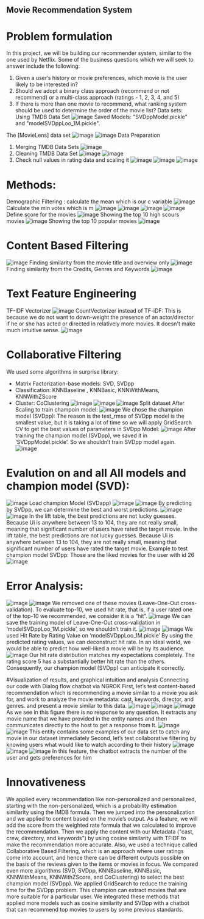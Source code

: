 
## Movie Recommendation System 

# Problem formulation
In this project, we will be building our recommender system, similar to the one used by Netflix. Some of the business questions which we will seek to answer include the following:
1.	Given a user’s history or movie preferences, which movie is the user likely to be interested in?
2.	Should we adopt a binary class approach (recommend or not recommend) or a multi-class approach (ratings - 1, 2, 3, 4, and 5)
3.	If there is more than one movie to recommend, what ranking system should be used to determine the order of the movie list?
Data sets:
Using TMDB Data Set
![image](https://user-images.githubusercontent.com/47840840/219969754-b20359e4-2963-47da-9e8a-fab479693c3e.png)
Saved Models:  "SVDppModel.pickle" and "modelSVDppLoo_1M.pickle".

The [MovieLens] data set
![image](https://user-images.githubusercontent.com/47840840/219969777-9ff692cb-7de3-4467-9b67-492dacf2f5a9.png)
![image](https://user-images.githubusercontent.com/47840840/219969804-d9e74f7d-5e3c-49c8-8260-febb76b15475.png)
Data Preparation
1.	Merging TMDB Data Sets
![image](https://user-images.githubusercontent.com/47840840/219969825-4bab1d37-efa9-4089-8407-52ad43b1e67a.png)
2.	Cleaning TMDB Data Set 
![image](https://user-images.githubusercontent.com/47840840/219969833-2e1ecd74-d2b1-492f-bf96-19dfbb536fef.png)
![image](https://user-images.githubusercontent.com/47840840/219969834-5389c97d-557c-4284-9462-d3e772e59c37.png)
3.	Check null values in rating data and scaling it 
![image](https://user-images.githubusercontent.com/47840840/219969843-9e2d5751-ceed-4966-a012-27987270623b.png)
![image](https://user-images.githubusercontent.com/47840840/219969849-69347d72-aea2-4a1d-8657-be44e375f767.png)
![image](https://user-images.githubusercontent.com/47840840/219969850-1efa1b7f-f5f1-48a0-8099-a8eb5723f7c3.png)

# Methods:
Demographic Filtering :
calculate the mean which is our c variable
![image](https://user-images.githubusercontent.com/47840840/219969875-d317a8ea-125b-4888-8043-0339171170cf.png)
Calculate the min votes which is m
![image](https://user-images.githubusercontent.com/47840840/219969886-b2e99862-f488-498e-b01d-b4436c2e21bd.png)
![image](https://user-images.githubusercontent.com/47840840/219969889-e7abdd49-f59d-4bb2-9b3b-c7a06f300886.png)
![image](https://user-images.githubusercontent.com/47840840/219969908-5e65a551-465d-48ce-81ec-50a4c3cbfaa4.png)
![image](https://user-images.githubusercontent.com/47840840/219969912-45e3adc5-cbd7-4d2b-a7c6-175e2be415b3.png)
Define score for the movies
![image](https://user-images.githubusercontent.com/47840840/219969921-fac5c79a-2ae8-44be-9efc-0024aae563ee.png)
Showing the top 10 high scours movies
![image](https://user-images.githubusercontent.com/47840840/219969935-f242d410-5ded-4013-bc59-ab6b7656d838.png)
Showing the top 10 popular movies
![image](https://user-images.githubusercontent.com/47840840/219969941-dd117856-3c71-4cad-a687-506fbb1d5103.png)

# Content Based Filtering
![image](https://user-images.githubusercontent.com/47840840/219969976-ebf1170d-7585-4606-89c9-3a206bd451b6.png)
Finding similarity from the movie title and overview only 
![image](https://user-images.githubusercontent.com/47840840/219969985-24953951-6f48-4133-b3f1-b22235e43218.png)
Finding similarity from the Credits, Genres and Keywords
![image](https://user-images.githubusercontent.com/47840840/219969992-31203275-cd30-498b-a2e6-16f8b1688a58.png)
# Text Feature Engineering  
TF-IDF Vectorizer
![image](https://user-images.githubusercontent.com/47840840/219970005-731062ab-367f-4ea2-9078-b215b13477dc.png)
CountVectorizer instead of TF-iDF:
This is because we do not want to down-weight the presence of an actor/director if he or she has acted or directed in relatively more movies. It doesn't make much intuitive sense.
![image](https://user-images.githubusercontent.com/47840840/219970024-77922990-eed9-4a1e-92fb-01d95186516f.png)

# Collaborative Filtering
We used some algorithms in surprise library:

-	Matrix Factorization-base models: SVD, SVDpp 
-	Classification: KNNBaseline , KNNBasic, KNNWithMeans, KNNWithZScore
-	Cluster: CoClustering
![image](https://user-images.githubusercontent.com/47840840/219970048-ec3d9837-c1ec-4870-af28-9f0b11fda22f.png)
![image](https://user-images.githubusercontent.com/47840840/219970056-b7c5e469-b30f-4b65-80f9-faed095b86c1.png)
![image](https://user-images.githubusercontent.com/47840840/219970063-c1f3e9fa-c670-4f33-b27a-e5705187c552.png)
Split dataset After Scaling to train champoin model:
![image](https://user-images.githubusercontent.com/47840840/219970076-2271405e-ead8-41ce-844e-30539eb9b2e6.png)
We chose the champion model (SVDpp):
The reason is the test_rmse of SVDpp model is the smallest value, but it is taking a lot of time so we will apply GridSearch CV to get the best values of parameters in SVDpp Model:
![image](https://user-images.githubusercontent.com/47840840/219970083-406cffab-49c4-4c23-be9f-474809e68a78.png)
After training the champion model (SVDpp), we saved it in ‘SVDppModel.pickle’.
So we shouldn’t train SVDpp model again.
![image](https://user-images.githubusercontent.com/47840840/219970088-176df808-a4c5-40f1-bf67-81ffed54612a.png)
# Evalution on and all All models and champion model (SVD):
![image](https://user-images.githubusercontent.com/47840840/219970111-54711f73-4c95-4b49-a6f1-2c7cc076cdd3.png)
Load champion Model (SVDapp)
![image](https://user-images.githubusercontent.com/47840840/219970130-b72f4b7a-2385-4d19-b97c-b2e73ed4a843.png)
![image](https://user-images.githubusercontent.com/47840840/219970134-4440553a-2d6d-4fec-a697-029fe4b1a3cc.png)
By predicting by SVDpp, we can determine the best and worst predictions. 
![image](https://user-images.githubusercontent.com/47840840/219970144-f18badab-221b-4802-abd6-4c53dd66a171.png)
![image](https://user-images.githubusercontent.com/47840840/219970148-12ec5c44-371b-4a7b-9fcb-31b51f97f0ec.png)
In the lift table, the best predictions are not lucky guesses.  Because Ui is anywhere between 13 to 104, they are not really small, meaning that significant number of users have rated the target movie.
In the lift table, the best predictions are not lucky guesses.  Because Ui is anywhere between 13 to 104, they are not really small, meaning that significant number of users have rated the target movie.
Example to test champion model SVDpp: 
Those are the liked movies for the user with id 26  
![image](https://user-images.githubusercontent.com/47840840/219970160-fe962900-9a4e-466f-9b7f-fcdab7c45a86.png)
# Error Analysis:
![image](https://user-images.githubusercontent.com/47840840/219970169-a39da093-ebd4-4cc4-bc67-03a017898343.png)
![image](https://user-images.githubusercontent.com/47840840/219970170-7f44d916-f705-4676-a046-20c518dc0086.png)
We removed one of these movies (Leave-One-Out cross-validation).
To evaluate top-10, we used hit rate, that is, if a user rated one of the top-10 we recommended, we consider it is a “hit”.
![image](https://user-images.githubusercontent.com/47840840/219970177-d578305c-b8fb-4671-88e8-bf856da3088b.png)
We can save the training model of Leave-One-Out cross-validation in ‘modelSVDppLoo_1M.pickle’, so we shouldn’t train it.
![image](https://user-images.githubusercontent.com/47840840/219970182-1e366e0c-4f1e-4aab-ad40-c4f9077f4984.png)
![image](https://user-images.githubusercontent.com/47840840/219970186-313bb9c5-625c-4b29-b58b-8bf8892034a3.png)
We used Hit Rate by Rating Value on ‘modelSVDppLoo_1M.pickle’
By using the predicted rating values, we can deconstruct hit rate. In an ideal world, we would be able to predict how well-liked a movie will be by its audience.
![image](https://user-images.githubusercontent.com/47840840/219970194-09baf487-3248-459d-88b2-14183cdda521.png)
Our hit rate distribution matches my expectations completely.  The rating score 5 has a substantially better hit rate than the others. Consequently, our champion model (SVDpp) can anticipate it correctly.

#Visualization of results, and graphical intuition and analysis
Connecting our code with Dialog flow chatbot via NGROK
First, let’s test content-based recommendation which is recommending a movie similar to a movie you ask for, and work to analyze the movie metadata: cast, keywords, director, and genres. and present a movie similar to this data.
![image](https://user-images.githubusercontent.com/47840840/219970223-c9cfe6a3-dffc-468e-9be1-efd3fb8430a9.png)
![image](https://user-images.githubusercontent.com/47840840/219970226-35327cab-011e-4182-8128-e5e2edee34f1.png)
![image](https://user-images.githubusercontent.com/47840840/219970227-ffc91736-9d29-4721-af6e-1bc1a5a3cecd.png)
As we see in this figure there is no response to any question. It extracts any movie name that we have provided in the entity names and then communicates directly to the host to get a response from It. 
![image](https://user-images.githubusercontent.com/47840840/219970242-9f575efe-2acc-4edf-b01c-b49ab042bbff.png)
![image](https://user-images.githubusercontent.com/47840840/219970247-685c494c-2768-4a53-91ef-6a94c3ba104c.png)
This entity contains some examples of our data set to catch any movie in our dataset immediately
Second, let’s test collaborative filtering by knowing users what would like to watch according to their history 
![image](https://user-images.githubusercontent.com/47840840/219970253-b948732e-c719-4bf3-aaf6-6ae5b45ed7ef.png) ![image](https://user-images.githubusercontent.com/47840840/219970263-1f96dd2a-9515-4683-b781-c847bd3e5079.png) ![image](https://user-images.githubusercontent.com/47840840/219970269-4bcf1571-40c2-45d3-9056-9aa59e7c550e.png)
In this feature, the chatbot extracts the number of the user and gets preferences for him

# Innovativeness 
We applied every recommendation like non-personalized and personalized, starting with the non-personalized, which is a probability estimation similarity using the IMDB formula. Then we jumped into the personalization and we applied to content based on the movie’s output. As a feature, we will add the score from the weighted rate formula that we calculated to improve the recommendation. Then we apply the content with our Metadata ("cast, crew, directory, and keywords") by using cosine similarity with TFiDF to make the recommendation more accurate. Also, we used a technique called Collaborative Based Filtering, which is an approach where user ratings come into account, and hence there can be different outputs possible on the basis of the reviews given to the items or movies in focus. We compared even more algorithms (SVD, SVDpp, KNNBaseline, KNNBasic, KNNWithMeans, KNNWithZScore, and CoClustering) to select the best champion model (SVDpp). We applied GridSearch to reduce the training time for the SVDpp problem. This champion can extract movies that are more suitable for a particular user. We integrated these methods that applied more models such as cosine similarity and SVDpp with a chatbot that can recommend top movies to users by some previous standards.

